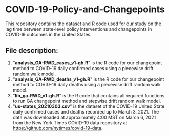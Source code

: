 # COVID-19-Policy-and-Changepoints
This repository contains the dataset and R code used for our study on the lag time between state-level policy interventions and changepoints in COVID-l9 outcomes in the United States.
## File description:
1. "**analysis_GA-RWD_cases_v1-gh.R**" is the R code for our changepoint method to COVID-19 daily confirmed cases using a piecewise drift random walk model.
2. "**analysis_GA-RWD_deaths_v1-gh.R**" is the R code for our changepoint method to COVID-19 daily deaths using a piecewise drift random walk model.
3. "**lib_ga-RWD_v1-gh.R**" is the R code that contains all required functions to run GA changepoint method and stepwise drift random walk model.
4. "**us-states_20210303.csv**" is the dataset of the COVID-19 United State daily confrimed cases and deaths recorded up to March 3, 2021. The data was downloaded at approximately 4:00 MST on March 6, 2021 from the New York Times COVID-19 data repository at https://github.com/nytimes/covid-19-data.
